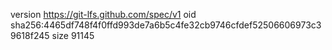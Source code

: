 version https://git-lfs.github.com/spec/v1
oid sha256:4465df748f4f0ffd993de7a6b5c4fe32cb9746cfdef52506606973c39618f245
size 91145
